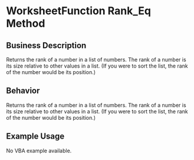 # WorksheetFunction Rank_Eq Method

## Business Description
Returns the rank of a number in a list of numbers. The rank of a number is its size relative to other values in a list. (If you were to sort the list, the rank of the number would be its position.)

## Behavior
Returns the rank of a number in a list of numbers. The rank of a number is its size relative to other values in a list. (If you were to sort the list, the rank of the number would be its position.)

## Example Usage
No VBA example available.